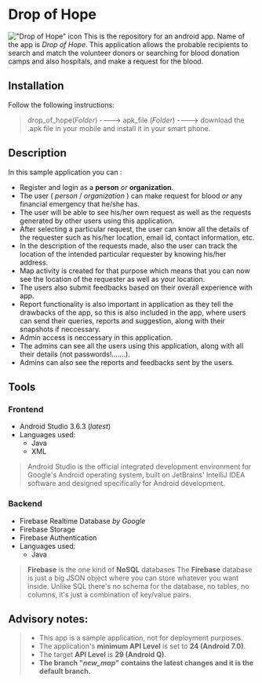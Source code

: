# Drop of Hope
!["Drop of Hope" icon](https://github.com/yashfulzele/DropOfHope2/blob/new_map/drop_of_hope/app_icon.png)
This is the repository for an android app. Name of the app is *Drop of Hope*. This application allows the probable recipients to search and match the volunteer donors or searching for blood donation camps and also hospitals, and make a request for the blood.
## Installation
Follow the following instructions:
> drop_of_hope(*Folder*) ----> apk_file (*Folder*) ----> download the .apk file in your mobile and install it in your smart phone.
## Description
In this sample application you can :
- Register and login as a **person** *or* **organization**.
- The user ( *person* / *organization* ) can make request for blood *or* any financial emergency that he/she has.
- The user will be able to see his/her own request as well as the requests generated by other users using this application.
- After selecting a particular request, the user can know all the details of the requester such as his/her location, email id, contact
   information, etc.
- In the description of the requests made, also the user can track the location of the intended particular requester by knowing his/her
   address.
- Map activity is created for that purpose which means that you can now see the location of the requester as well as your location.
- The users also submit feedbacks based on their overall experience with app.
- Report functionality is also important in application as they tell the drawbacks of the app, so this is also included in the app, where users can send their queries, reports and suggestion, along with their snapshots if neccessary.
- Admin access is neccessary in this application.
- The admins can see all the users using this application, along with all their details (not passwords!.......).
- Admins can also see the reports and feedbacks sent by the users.
## Tools
### Frontend
- Android Studio 3.6.3 (*latest*)
- Languages used:
    - Java
    - XML
> Android Studio is the official integrated development environment for Google's Android operating system, built on JetBrains' IntelliJ IDEA software and designed specifically for Android development.
### Backend
- Firebase Realtime Database *by Google*
- Firebase Storage
- Firebase Authentication
- Languages used:
    - Java
> **Firebase** is the one kind of **NoSQL** databases The **Firebase** database is just a big JSON object where you can store whatever you want inside. Unlike SQL there's no schema for the database, no tables, no columns, it's just a combination of key/value pairs.
## Advisory notes:
> - This app is a sample application, not for deployment purposes.
> - The application's **minimum API Level** is set to **24 (Android 7.0)**.
> - The target **API Level** is **29 (Android Q)**.
> - **The branch "*new_map*" contains the latest changes and it is the default branch.**
